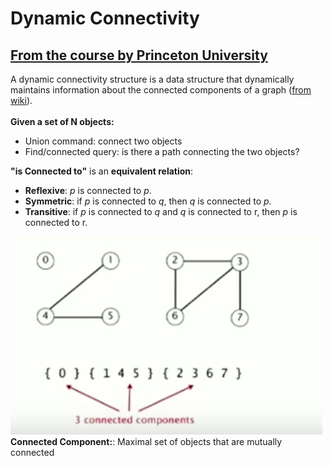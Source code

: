 # Dynamic Connectivity

## [From the course by Princeton University](https://www.youtube.com/channel/UCirCLaGiw_zT6vJNI_At6ag)

A dynamic connectivity structure is a data structure that dynamically maintains information about the connected components of a graph ([from wiki](https://en.wikipedia.org/wiki/Dynamic_connectivity)). 
</br>
</br>
**Given a set of N objects:**
* Union command: connect two objects
* Find/connected query: is there a path connecting the two objects?

**"is Connected to"** is an **equivalent relation**:
</br>
* **Reflexive**:  *p* is connected to *p*.
* **Symmetric**:  if *p* is connected to *q*, then *q* is connected to *p*.
* **Transitive**: if *p* is connected to *q* and *q* is connected to r, then *p* is connected to r.

![](https://github.com/ExploreNcrack/Algorithm/blob/master/SET%20THEORY/Dynamic%20Connectivity/p1.png)
</br>
**Connected Component:**: Maximal set of objects that are mutually connected


